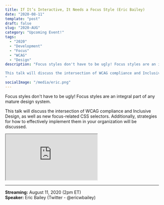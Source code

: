 ```yaml
---
title: If It’s Interactive, It Needs a Focus Style (Eric Bailey)
date: "2020-08-11"
template: "post"
draft: false
slug: "2020-AUG"
category: "Upcoming Event!"
tags:
  - "2020"
  - "Development"
  - "Focus"
  - "WCAG"
  - "Design"
description: "Focus styles don't have to be ugly! Focus styles are an integral part of any mature design system.

This talk will discuss the intersection of WCAG compliance and Inclusive Design, as well as new focus-related CSS selectors. Additionally, strategies for how to effectively implement them in your organization will be discussed.
"
socialImage: "/media/eric.png"
---
```

Focus styles don't have to be ugly! Focus styles are an integral part of any mature design system.

This talk will discuss the intersection of WCAG compliance and Inclusive Design, as well as new focus-related CSS selectors. Additionally, strategies for how to effectively implement them in your organization will be discussed.

<iframe title="If It’s Interactive, It Needs a Focus Style - Eric Bailey" src="https://www.youtube.com/embed/XvA3ZjdCk7w" allow="accelerometer; autoplay; encrypted-media; gyroscope; picture-in-picture" allowfullscreen></iframe>

-----
<b>Streaming:</b> August 11, 2020 (2pm ET)<br>
<b>Speaker:</b> Eric Bailey (Twitter - @ericwbailey)